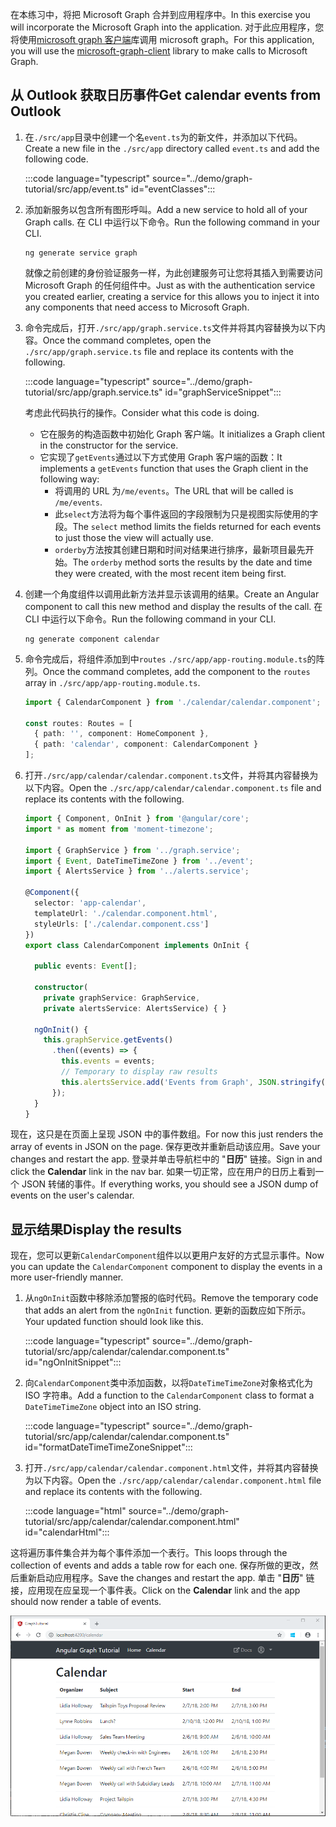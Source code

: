 <!-- markdownlint-disable MD002 MD041 -->

<span data-ttu-id="f754f-101">在本练习中，将把 Microsoft Graph 合并到应用程序中。</span><span class="sxs-lookup"><span data-stu-id="f754f-101">In this exercise you will incorporate the Microsoft Graph into the application.</span></span> <span data-ttu-id="f754f-102">对于此应用程序，您将使用[microsoft graph 客户端](https://github.com/microsoftgraph/msgraph-sdk-javascript)库调用 microsoft graph。</span><span class="sxs-lookup"><span data-stu-id="f754f-102">For this application, you will use the [microsoft-graph-client](https://github.com/microsoftgraph/msgraph-sdk-javascript) library to make calls to Microsoft Graph.</span></span>

## <a name="get-calendar-events-from-outlook"></a><span data-ttu-id="f754f-103">从 Outlook 获取日历事件</span><span class="sxs-lookup"><span data-stu-id="f754f-103">Get calendar events from Outlook</span></span>

1. <span data-ttu-id="f754f-104">在`./src/app`目录中创建一个名`event.ts`为的新文件，并添加以下代码。</span><span class="sxs-lookup"><span data-stu-id="f754f-104">Create a new file in the `./src/app` directory called `event.ts` and add the following code.</span></span>

    :::code language="typescript" source="../demo/graph-tutorial/src/app/event.ts" id="eventClasses":::

1. <span data-ttu-id="f754f-105">添加新服务以包含所有图形呼叫。</span><span class="sxs-lookup"><span data-stu-id="f754f-105">Add a new service to hold all of your Graph calls.</span></span> <span data-ttu-id="f754f-106">在 CLI 中运行以下命令。</span><span class="sxs-lookup"><span data-stu-id="f754f-106">Run the following command in your CLI.</span></span>

    ```Shell
    ng generate service graph
    ```

    <span data-ttu-id="f754f-107">就像之前创建的身份验证服务一样，为此创建服务可让您将其插入到需要访问 Microsoft Graph 的任何组件中。</span><span class="sxs-lookup"><span data-stu-id="f754f-107">Just as with the authentication service you created earlier, creating a service for this allows you to inject it into any components that need access to Microsoft Graph.</span></span>

1. <span data-ttu-id="f754f-108">命令完成后，打开`./src/app/graph.service.ts`文件并将其内容替换为以下内容。</span><span class="sxs-lookup"><span data-stu-id="f754f-108">Once the command completes, open the `./src/app/graph.service.ts` file and replace its contents with the following.</span></span>

    :::code language="typescript" source="../demo/graph-tutorial/src/app/graph.service.ts" id="graphServiceSnippet":::

    <span data-ttu-id="f754f-109">考虑此代码执行的操作。</span><span class="sxs-lookup"><span data-stu-id="f754f-109">Consider what this code is doing.</span></span>

    - <span data-ttu-id="f754f-110">它在服务的构造函数中初始化 Graph 客户端。</span><span class="sxs-lookup"><span data-stu-id="f754f-110">It initializes a Graph client in the constructor for the service.</span></span>
    - <span data-ttu-id="f754f-111">它实现了`getEvents`通过以下方式使用 Graph 客户端的函数：</span><span class="sxs-lookup"><span data-stu-id="f754f-111">It implements a `getEvents` function that uses the Graph client in the following way:</span></span>
      - <span data-ttu-id="f754f-112">将调用的 URL 为`/me/events`。</span><span class="sxs-lookup"><span data-stu-id="f754f-112">The URL that will be called is `/me/events`.</span></span>
      - <span data-ttu-id="f754f-113">此`select`方法将为每个事件返回的字段限制为只是视图实际使用的字段。</span><span class="sxs-lookup"><span data-stu-id="f754f-113">The `select` method limits the fields returned for each events to just those the view will actually use.</span></span>
      - <span data-ttu-id="f754f-114">`orderby`方法按其创建日期和时间对结果进行排序，最新项目最先开始。</span><span class="sxs-lookup"><span data-stu-id="f754f-114">The `orderby` method sorts the results by the date and time they were created, with the most recent item being first.</span></span>

1. <span data-ttu-id="f754f-115">创建一个角度组件以调用此新方法并显示该调用的结果。</span><span class="sxs-lookup"><span data-stu-id="f754f-115">Create an Angular component to call this new method and display the results of the call.</span></span> <span data-ttu-id="f754f-116">在 CLI 中运行以下命令。</span><span class="sxs-lookup"><span data-stu-id="f754f-116">Run the following command in your CLI.</span></span>

    ```Shell
    ng generate component calendar
    ```

1. <span data-ttu-id="f754f-117">命令完成后，将组件添加到中`routes` `./src/app/app-routing.module.ts`的阵列。</span><span class="sxs-lookup"><span data-stu-id="f754f-117">Once the command completes, add the component to the `routes` array in `./src/app/app-routing.module.ts`.</span></span>

    ```TypeScript
    import { CalendarComponent } from './calendar/calendar.component';

    const routes: Routes = [
      { path: '', component: HomeComponent },
      { path: 'calendar', component: CalendarComponent }
    ];
    ```

1. <span data-ttu-id="f754f-118">打开`./src/app/calendar/calendar.component.ts`文件，并将其内容替换为以下内容。</span><span class="sxs-lookup"><span data-stu-id="f754f-118">Open the `./src/app/calendar/calendar.component.ts` file and replace its contents with the following.</span></span>

    ```TypeScript
    import { Component, OnInit } from '@angular/core';
    import * as moment from 'moment-timezone';

    import { GraphService } from '../graph.service';
    import { Event, DateTimeTimeZone } from '../event';
    import { AlertsService } from '../alerts.service';

    @Component({
      selector: 'app-calendar',
      templateUrl: './calendar.component.html',
      styleUrls: ['./calendar.component.css']
    })
    export class CalendarComponent implements OnInit {

      public events: Event[];

      constructor(
        private graphService: GraphService,
        private alertsService: AlertsService) { }

      ngOnInit() {
        this.graphService.getEvents()
          .then((events) => {
            this.events = events;
            // Temporary to display raw results
            this.alertsService.add('Events from Graph', JSON.stringify(events, null, 2));
          });
      }
    }
    ```

<span data-ttu-id="f754f-119">现在，这只是在页面上呈现 JSON 中的事件数组。</span><span class="sxs-lookup"><span data-stu-id="f754f-119">For now this just renders the array of events in JSON on the page.</span></span> <span data-ttu-id="f754f-120">保存更改并重新启动该应用。</span><span class="sxs-lookup"><span data-stu-id="f754f-120">Save your changes and restart the app.</span></span> <span data-ttu-id="f754f-121">登录并单击导航栏中的 "**日历**" 链接。</span><span class="sxs-lookup"><span data-stu-id="f754f-121">Sign in and click the **Calendar** link in the nav bar.</span></span> <span data-ttu-id="f754f-122">如果一切正常，应在用户的日历上看到一个 JSON 转储的事件。</span><span class="sxs-lookup"><span data-stu-id="f754f-122">If everything works, you should see a JSON dump of events on the user's calendar.</span></span>

## <a name="display-the-results"></a><span data-ttu-id="f754f-123">显示结果</span><span class="sxs-lookup"><span data-stu-id="f754f-123">Display the results</span></span>

<span data-ttu-id="f754f-124">现在，您可以更新`CalendarComponent`组件以以更用户友好的方式显示事件。</span><span class="sxs-lookup"><span data-stu-id="f754f-124">Now you can update the `CalendarComponent` component to display the events in a more user-friendly manner.</span></span>

1. <span data-ttu-id="f754f-125">从`ngOnInit`函数中移除添加警报的临时代码。</span><span class="sxs-lookup"><span data-stu-id="f754f-125">Remove the temporary code that adds an alert from the `ngOnInit` function.</span></span> <span data-ttu-id="f754f-126">更新的函数应如下所示。</span><span class="sxs-lookup"><span data-stu-id="f754f-126">Your updated function should look like this.</span></span>

    :::code language="typescript" source="../demo/graph-tutorial/src/app/calendar/calendar.component.ts" id="ngOnInitSnippet":::

1. <span data-ttu-id="f754f-127">向`CalendarComponent`类中添加函数，以将`DateTimeTimeZone`对象格式化为 ISO 字符串。</span><span class="sxs-lookup"><span data-stu-id="f754f-127">Add a function to the `CalendarComponent` class to format a `DateTimeTimeZone` object into an ISO string.</span></span>

    :::code language="typescript" source="../demo/graph-tutorial/src/app/calendar/calendar.component.ts" id="formatDateTimeTimeZoneSnippet":::

1. <span data-ttu-id="f754f-128">打开`./src/app/calendar/calendar.component.html`文件，并将其内容替换为以下内容。</span><span class="sxs-lookup"><span data-stu-id="f754f-128">Open the `./src/app/calendar/calendar.component.html` file and replace its contents with the following.</span></span>

    :::code language="html" source="../demo/graph-tutorial/src/app/calendar/calendar.component.html" id="calendarHtml":::

<span data-ttu-id="f754f-129">这将遍历事件集合并为每个事件添加一个表行。</span><span class="sxs-lookup"><span data-stu-id="f754f-129">This loops through the collection of events and adds a table row for each one.</span></span> <span data-ttu-id="f754f-130">保存所做的更改，然后重新启动应用程序。</span><span class="sxs-lookup"><span data-stu-id="f754f-130">Save the changes and restart the app.</span></span> <span data-ttu-id="f754f-131">单击 "**日历**" 链接，应用现在应呈现一个事件表。</span><span class="sxs-lookup"><span data-stu-id="f754f-131">Click on the **Calendar** link and the app should now render a table of events.</span></span>

![事件表的屏幕截图](./images/add-msgraph-01.png)
